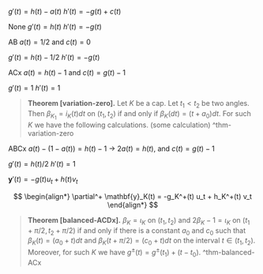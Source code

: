 $g'(t) = h(t) - a(t)$
$h'(t) = -g(t) + c(t)$

None
$g'(t) = h(t)$
$h'(t) = -g(t)$

AB
$a(t)=1/2$ and $c(t) = 0$

$g'(t) = h(t) - 1/2$
$h'(t) = -g(t)$

ACx
$a(t) = h(t) - 1$ and $c(t) = g(t) - 1$

$g'(t) = 1$
$h'(t) = 1$

> __Theorem [variation-zero].__ Let $K$ be a cap. Let $t_1 < t_2$ be two angles. Then $\beta_{K_1} = i_{K}(t) dt$ on $(t_1, t_2)$ if and only if $\beta_{K}(dt) = \left( t + a_0 \right) dt$. For such $K$ we have the following calculations. (some calculation) ^thm-variation-zero



ABCx
$a(t)-(1-a(t)) = h(t) - 1$ -> $2a(t) = h(t)$, and $c(t) = g(t) - 1$

$g'(t) = h(t) / 2$
$h'(t) = 1$

$\mathbf{y}'(t) = -g(t) u_t + h(t) v_t$




$$
\begin{align*}
	\partial^+ \mathbf{y}_K(t) = -g_K^+(t) u_t + h_K^+(t) v_t
\end{align*}
$$

> __Theorem [balanced-ACDx].__ $\beta_{K} = \iota_{K}$ on $(t_1, t_2)$ and $2\beta_{K} - 1 = \iota_{K}$ on $(t_1 + \pi/2, t_2 + \pi/2)$ if and only if there is a constant $a_0$ and $c_0$ such that $\beta_K(t) = (a_0 + t) dt$ and $\beta_K(t + \pi/2) = (c_0 + t) dt$ on the interval $t \in (t_1, t_2)$. Moreover, for such $K$ we have $g^{\pm}(t) = g^{\pm}(t_1) + (t - t_0)$. ^thm-balanced-ACx

